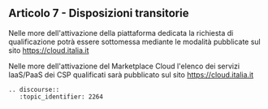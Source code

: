 ## Articolo 7 - Disposizioni transitorie

Nelle more dell'attivazione della piattaforma dedicata la richiesta di qualificazione 
potrà essere sottomessa mediante le modalità pubblicate sul sito https://cloud.italia.it 

Nelle more dell'attivazione del Marketplace Cloud l'elenco dei servizi IaaS/PaaS dei CSP qualificati sarà
pubblicato sul sito  https://cloud.italia.it

```eval_rst
.. discourse::
   :topic_identifier: 2264
```
